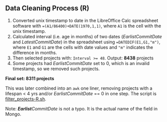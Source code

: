 ## Data Cleaning Process (R)

1. Converted unix timestamp to date in the LibreOffice Calc spreadsheet software with  `=(A1/86400)+DATE(1970,1,1)`, where `A1` is the cell with the unix timestamp.
2. Calculated interval (i.e. age in months) of two dates (_EarlistCommitDate_ and _LatestCommitDate_) in the spreadsheet using   `=DATEDIF(E1,G1,"m")`, where `E1` and `G1` are the cells with date values and `"m"` indicates the difference in months.
3. Then selected projects with: `Interval >= 48`. Output: **8438** projects
4. Some projects had _EarlistCommitDate_ set to 0, which is an invalid timestamp, so we removed such projects.

**Final set: 8311 projects**

This was later combined into an `awk` one liner, removing projects with a lifespan < 4 yrs and/or _EarlistCommitDate_ == 0 in one step. The script is [filter_projects-R.sh](../scripts/filter_projects-R.sh).

Note: _**Earlist**CommitDate_ is not a typo. It is the actual name of the field in Mongo.

